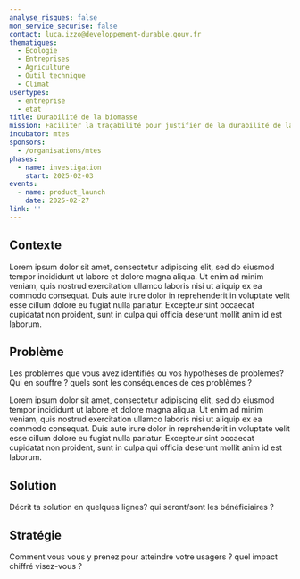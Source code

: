 ```yaml
---
analyse_risques: false
mon_service_securise: false
contact: luca.izzo@developpement-durable.gouv.fr
thematiques:
  - Écologie
  - Entreprises
  - Agriculture
  - Outil technique
  - Climat
usertypes:
  - entreprise
  - etat
title: Durabilité de la biomasse
mission: Faciliter la traçabilité pour justifier de la durabilité de la biomasse
incubator: mtes
sponsors:
  - /organisations/mtes
phases:
  - name: investigation
    start: 2025-02-03
events:
  - name: product_launch
    date: 2025-02-27
link: ''
---
```


## Contexte

Lorem ipsum dolor sit amet, consectetur adipiscing elit, sed do eiusmod tempor incididunt ut labore et dolore magna aliqua. Ut enim ad minim veniam, quis nostrud exercitation ullamco laboris nisi ut aliquip ex ea commodo consequat. Duis aute irure dolor in reprehenderit in voluptate velit esse cillum dolore eu fugiat nulla pariatur. Excepteur sint occaecat cupidatat non proident, sunt in culpa qui officia deserunt mollit anim id est laborum.

## Problème

Les problèmes que vous avez identifiés ou vos hypothèses de problèmes? Qui en souffre ? quels sont les conséquences de ces problèmes ?

Lorem ipsum dolor sit amet, consectetur adipiscing elit, sed do eiusmod tempor incididunt ut labore et dolore magna aliqua. Ut enim ad minim veniam, quis nostrud exercitation ullamco laboris nisi ut aliquip ex ea commodo consequat. Duis aute irure dolor in reprehenderit in voluptate velit esse cillum dolore eu fugiat nulla pariatur. Excepteur sint occaecat cupidatat non proident, sunt in culpa qui officia deserunt mollit anim id est laborum.

## Solution

Décrit ta solution en quelques lignes? qui seront/sont les bénéficiaires ?

## Stratégie

Comment vous vous y prenez pour atteindre votre usagers ? quel impact chiffré visez-vous ?
